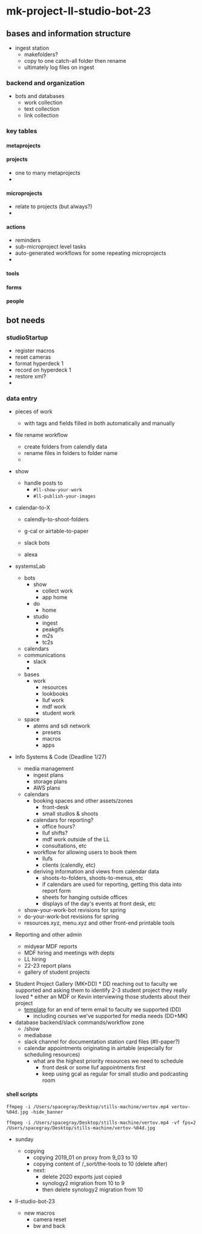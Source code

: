 # mk-project-ll-studio-bot-23

## bases and information structure

- ingest station
    - makefolders?
    - copy to one catch-all folder then rename
    - ultimately log files on ingest


### backend and organization
- bots and databases
    - work collection
    - text collection
    - link collection


### key tables

#### metaprojects

#### projects

- one to many metaprojects
- 

#### microprojects
- relate to projects (but always?)
- 

#### actions
- reminders
- sub-microproject level tasks
- auto-generated workflows for some repeating microprojects
- 

#### tools

#### forms

#### people



## bot needs

### studioStartup

- register macros
- reset cameras
- format hyperdeck 1
- record on hyperdeck 1
- restore xml?
- 

### data entry

- pieces of work
    - with tags and fields filled in both automatically and manually



- file rename workflow
    - create folders from calendly data
    - rename files in folders to folder name
    - 
- show
    - handle posts to
        - `#ll-show-your-work`
        - `#ll-publish-your-images`

- calendar-to-X
    - calendly-to-shoot-folders
    - g-cal or airtable-to-paper

    - slack bots
    - alexa



- systemsLab
    - bots
        - show
            - collect work
            - app home
        - do
            - home
        - studio
            - ingest
            - peakgifs
            - m2s
            - tc2s
    - calendars
    - communications
        - slack
        - 
    - bases
        - work
            - resources
            - lookbooks
            - lluf work
            - mdf work
            - student work
    - space
        - atems and sdi network
            - presets
            - macros
            - apps



- Info Systems & Code (Deadline 1/27)
    - media management
        - ingest plans
        - storage plans
        - AWS plans
    - calendars
        - booking spaces and other assets/zones
            - front-desk
            - small studios & shoots
        - calendars for reporting?
            - office hours?
            - lluf shifts?
            - mdf work outside of the LL
            - consultations, etc
        - workflow for allowing users to book them
            - llufs
            - clients (calendly, etc)
        - deriving information and views from calendar data
            - shoots-to-folders, shoots-to-menus, etc
            - if calendars are used for reporting, getting this data into report form
            - sheets for hanging outside offices
            - displays of the day's events at front desk, etc
    - show-your-work-bot revisions for spring
    - do-your-work-bot revisions for spring
    - resources.xyz, menu.xyz and other front-end printable tools
- Reporting and other admin
    - midyear MDF reports
    - MDF hiring and meetings with depts
    - LL hiring
    - 22-23 report plans
    - gallery of student projects



* Student Project Gallery (MK+DD)
        * DD reaching out to faculty we supported and asking them to identify 2-3 student project they really loved
        * either an MDF or Kevin interviewing those students about their project
    * [template](/3QdQ1MfjSXCctO7XpMgVfA) for an end of term email to faculty we supported (DD)
        * including courses we've supported for media needs (DD+MK)
* database backend/slack commands/workflow zone
    * /show
    * mediabase
    * slack channel for documentation station card files (#ll-paper?)
    * calendar appointments originating in airtable (especially for scheduling resources)
        * what are the highest priority resources we need to schedule
            * front desk or some lluf appointments first
            * keep using gcal as regular for small studio and podcasting room




#### shell scripts

`ffmpeg -i /Users/spacegray/Desktop/stills-machine/vertov.mp4 vertov-%04d.jpg -hide_banner`

`ffmpeg -i /Users/spacegray/Desktop/stills-machine/vertov.mp4 -vf fps=2 /Users/spacegray/Desktop/stills-machine/vertov-%04d.jpg`





- sunday
    - copying
        - copying 2019_01 on proxy from 9_03 to 10
        - copying content of /_sort/the-tools to 10 (delete after)
        - next: 
            - delete 2020 exports just copied
            - synology2 migration from 10 to 9
            - then delete synology2 migration from 10



- ll-studio-bot-23
    - new macros
        - camera reset
        - bw and back